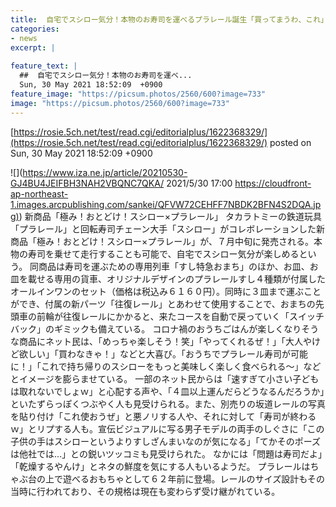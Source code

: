```yaml
---
title:  自宅でスシロー気分！本物のお寿司を運べるプラレール誕生「買ってまうわ、これ」「そのポーズは他社では…」  
categories:
- news
excerpt: |
  
feature_text: |
  ##  自宅でスシロー気分！本物のお寿司を運べ...
  Sun, 30 May 2021 18:52:09  +0900
feature_image: "https://picsum.photos/2560/600?image=733"
image: "https://picsum.photos/2560/600?image=733"
---
```


[https://rosie.5ch.net/test/read.cgi/editorialplus/1622368329/](https://rosie.5ch.net/test/read.cgi/editorialplus/1622368329/)
posted on Sun, 30 May 2021 18:52:09  +0900

<!--more-->

![](https://www.iza.ne.jp/article/20210530-GJ4BU4JEIFBH3NAH2VBQNC7QKA/ 2021/5/30 17:00 [https://cloudfront-ap-northeast-1.images.arcpublishing.com/sankei/QFVW72CEHFF7NBDK2BFN4S2DQA.jpg)](https://cloudfront-ap-northeast-1.images.arcpublishing.com/sankei/QFVW72CEHFF7NBDK2BFN4S2DQA.jpg)) 新商品「極み！おとどけ！スシロー×プラレール」 タカラトミーの鉄道玩具「プラレール」と回転寿司チェーン大手「スシロー」がコレボレーションした新商品「極み！おとどけ！スシロー×プラレール」が、７月中旬に発売される。本物の寿司を乗せて走行することも可能で、自宅でスシロー気分が楽しめるという。 同商品は寿司を運ぶための専用列車「すし特急おまち」のほか、お皿、お皿を載せる専用の貨車、オリジナルデザインのプラレールすし４種類が付属したオールインワンのセット（価格は税込み６１６０円）。同時に３皿まで運ぶことができ、付属の新パーツ「往復レール」とあわせて使用することで、おまちの先頭車の前輪が往復レールにかかると、来たコースを自動で戻っていく「スイッチバック」のギミックも備えている。 コロナ禍のおうちごはんが楽しくなりそうな商品にネット民は、「めっちゃ楽しそう！笑」「やってくれるぜ！」「大人やけど欲しい」「買わなきゃ！」などと大喜び。「おうちでプラレール寿司が可能に！」「これで持ち帰りのスシローをもっと美味しく楽しく食べられる〜」などとイメージを膨らませている。 一部のネット民からは「速すぎて小さい子どもは取れないでしょｗ」と心配する声や、「４皿以上運んだらどうなるんだろうか」といたずらっぽくつぶやく人も見受けられる。また、別売りの坂道レールの写真を貼り付け「これ使おうぜ」と悪ノリする人や、それに対して「寿司が終わるｗ」とリプする人も。宣伝ビジュアルに写る男子モデルの両手のしぐさに「この子供の手はスシローというよりすしざんまいなのが気になる」「てかそのポーズは他社では…」との鋭いツッコミも見受けられた。 なかには「問題は寿司だよ」「乾燥するやんけ」とネタの鮮度を気にする人もいるようだ。 プラレールはちゃぶ台の上で遊べるおもちゃとして６２年前に登場。レールのサイズ設計もその当時に行われており、その規格は現在も変わらず受け継がれている。
